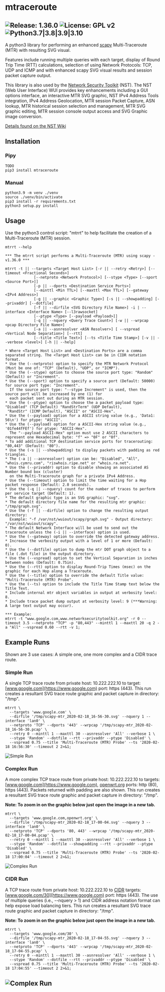 # mtraceroute

![Release: 1.36.0](https://img.shields.io/badge/Release-1.36.0-blue) ![License: GPL v2](https://img.shields.io/badge/License-GPL%20v2-blue.svg) ![Python3.7|3.8|3.9|3.10](https://img.shields.io/badge/python-3.7%20%7C%203.8%20%7C%203.9%20%7C%203.10-blue)
---
A python3 library for performing an enhanced [scapy](https://github.com/secdev/scapy) Multi-Traceroute (MTR)
with resulting SVG visual.

Features include running multiple queries with each target, display of
Round Trip Time (RTT) calculations, selection of using
Network Protocols: TCP, UDP and ICMP and with enhanced scapy
SVG visual results and session packet capture output.

This library is also used by the [Network Security Toolkit](https://www.networksecuritytoolkit.org) (NST).
The NST (Web User Interface) WUI provides key enhancements including
a GUI options interface, an interactive MTR SVG graphic,
NST IPv4 Address Tools integration, IPv4 Address Geolocation,
MTR session Packet Capture, ASN lookup,
MTR historical session selection and management,
MTR SVG graphic editing, MTR session console output access
and SVG Graphic image conversion.

[Details found on the NST Wiki](https://wiki.networksecuritytoolkit.org/nstwiki/index.php/HowTo_Use_The_Scapy:_Multi-Traceroute_-_MTR)


## Installation
### Pipy

```
TODO
pip3 install mtraceroute
```

### Manual

```
python3.9 -m venv ./venv
source ./venv/bin/activate
pip3 install -r requirements.txt
python3 setup.py install
```

## Usage ##

Use the python3 control script: "mtrrt" to help facilitate the creation of a
Multi-Traceroute (MTR) session.

```
mtrrt --help

*** The mtrrt script performs a Multi-Traceroute (MTR) using scapy - v1.36.0 ***

mtrrt -t || --targets <Target Host List> [-r || --retry <Retry>] [--timeout <Fractional Seconds>]
             [--netproto <Network Protocol>] [--stype <Type> [--sport <Source Port>]]
             [-p || --dports <Destination Service Ports>]
             [--minttl <Min TTL>] [--maxttl <Max TTL>] [--gateway <IPv4 Address>]
             [-g || --graphic <Graphic Type>] [-s || --showpadding] [--privaddr] [--dotfile]
             [-f || --dirfile <SVG Directory File Name>] -i | --interface <Interface Name> [--l3rawsocket]
             [--ptype <Type> [--payload <Payload>]]
             [-q || --nquery <Query Trace Count>] [-w || --wrpcap <pcap Directory File Name>]
             [-a || --asnresolver <ASN Resolver>] [ --vspread <Vertical Node Separation>] [--rtt]
             [--title <Title Text>] [--ts <Title Time Stamp>] [-v || --verbose <level>] [-h || --help]

* Where <Target Host List> and <Destination Ports> are a comma separated string. The <Target Host List> can be in CIDR notation format.
* Use the (--netproto) option to specify the MTR Network Protocol (Must be one of: "TCP" (Default), "UDP", or "ICMP").
* Use the (--stype) option to choose the source port type: "Random" (Default) or "Increment".
* Use the (--sport) option to specify a source port (Default: 50000) for source port type: "Increment".
  If the source port type: "--stype Increment" is used, then the source port will be increased by one (1) for
  each packet sent out during an MTR session.
* Use the (--ptype) option to choose the a packet payload type: "Disabled" (TCP Default) "RandStrTerm" (UDP Default),
 "RandStr" (ICMP Default), "ASCII" or "ASCII-Hex".
* Use the (--payload) option for a ASCII string value (e.g., 'Data1: 56\n') for ptype: "ASCII".
* Use the (--payload) option for a ASCII-Hex string value (e.g., '01fe44fFEf') for ptype: "ASCII-Hex".
  The "--payload ASCII-Hex" option must use 2 ASCII characters to represent one Hexadecimal byte: "f" => "0F" or "0f".
* To add additional TCP destination service ports for tracerouting: "80,443" (Default: "80").
* Use the (-s || --showpadding) to display packets with padding as red triangles.
* The (-a || --asnresolver) option can be: "Disabled", "All", "whois.cymru.com", "riswhois.ripe.net" or "whois.ra.net".
* Use the (--privaddr) option to disable showing an associated AS Number bound box (cluster)
  on the Multi-Traceroute graph for a private IPv4 Address.
* Use the (--timeout) option to limit the time waiting for a Hop packet response (Default: 2.0 seconds).
* Use the (-q || --nquery) count for the number of traces to perform per service target (Default: 1).
* The default graphic type is an SVG graphic: "svg".
* The default directory file name for the resulting mtr graphic: "/tmp/graph.svg".
* Use the (-f || --dirfile) option to change the resulting output directory:
  Example: "-f /var/nst/wuiout/scapy/graph.svg" - Output directory: "/var/nst/wuiout/scapy".
* The default Network Interface will be used to send out the traceroute unless the (-i || --interface) option is used.
* Use the (--gateway) option to override the detected gateway address.
* Increase the verbosity output with a level of 1 or more (Default: 0).
* Use the (--dotfile) option to dump the mtr DOT graph object to a file (.dot file) in the output directory.
* Use the (--vspread) option to set the Vertical Separation in inches between nodes (Default: 0.75in).
* Use the (--rtt) option to display Round-Trip Times (msec) on the graphic for each Hop along a Traceroute.
* Use the (--title) option to override the default Title value: "Multi-Traceroute (MTR) Probe".
* Use the (--ts) option to include the Title Time Stamp text below the Title Text.
* Include internal mtr object variables in output at verbosity level: 8.
* Include trace packet dump output at verbosity level: 9 (***Warning: A large text output may occur).

*** Example:
mtrrt -t "www.google.com,www.networksecuritytoolkit.org" -r 0 --timeout 3.5 --netproto "TCP" -p "80,443" --minttl 1 --maxttl 20 -q 2 -a "All" --vspread 0.60 --rtt -v 1;
```

## Example Runs
Shown are 3 use cases: A simple one, one more complex and a CIDR trace route.

### Simple Run
A single TCP trace route from private host: 10.222.222.10 to target: [www.google.com](https://www.google.com) port: https (443).
This run creates a resultant SVG trace route graphic and packet capture in directory: "/tmp".

```
mtrrt \
  --targets 'www.google.com' \
  --dirfile '/tmp/scapy-mtr_2020-02-18_16-56-30.svg' --nquery 1 --interface 'lan0' \
  --netproto 'TCP' --dports '443' --wrpcap '/tmp/scapy-mtr_2020-02-18_16-56-30.pcap' \
  --retry 0 --minttl 1 --maxttl 30 --asnresolver 'All' --verbose 1 \
  --stype 'Random' --dotfile --rtt --privaddr --ptype 'Disabled' \
  --vspread 0.75 --title 'Multi-Traceroute (MTR) Probe' --ts '2020-02-18 16:56:30' --timeout 2 2>&1;
```

![Simple Run](example_runs/scapy-mtr_2020-02-18_16-56-30.svg)

### Complex Run
A more complex TCP trace route from private host: 10.222.222.10 to targets: [www.google.com](https://www.google.com), [openwrt.org](https://openwrt.org) ports: http (80), https (443). Packets returned with padding are also shown.
This run creates a resultant SVG trace route graphic and packet capture in directory: "/tmp".

__Note: To zoom in on the graphic below just open the image in a new tab.__ 

```
mtrrt \
  --targets 'www.google.com,openwrt.org' \
  --dirfile '/tmp/scapy-mtr_2020-02-18_17-00-04.svg' --nquery 3 --interface 'lan0' \
  --netproto 'TCP' --dports '80, 443' --wrpcap '/tmp/scapy-mtr_2020-02-18_17-00-04.pcap' \
  --retry 0 --minttl 1 --maxttl 30 --asnresolver 'All' --verbose 1 \
  --stype 'Random' --dotfile --showpadding --rtt --privaddr --ptype 'Disabled' \
  --vspread 0.75 --title 'Multi-Traceroute (MTR) Probe' --ts '2020-02-18 17:00:04' --timeout 2 2>&1;
```

![Complex Run](example_runs/scapy-mtr_2020-02-18_17-00-04.svg)

### CIDR Run
A TCP trace route from private host: 10.222.222.10 to [CIDR](https://en.wikipedia.org/wiki/Classless_Inter-Domain_Routing) targets: [www.google.com/30](https://www.google.com) port: https (443). The use of multiple queries (i.e., --nquery > 1) and CIDR address notation format can help expose load balancing tiers.
This run creates a resultant SVG trace route graphic and packet capture in directory: "/tmp".

__Note: To zoom in on the graphic below just open the image in a new tab.__ 

```
mtrrt \
  --targets 'www.google.com/30' \
  --dirfile '/tmp/scapy-mtr_2020-02-18_17-04-55.svg' --nquery 3 --interface 'lan0' \
  --netproto 'TCP' --dports '443' --wrpcap '/tmp/scapy-mtr_2020-02-18_17-04-55.pcap' \
  --retry 0 --minttl 1 --maxttl 30 --asnresolver 'All' --verbose 1 \
  --stype 'Random' --dotfile --rtt --privaddr --ptype 'Disabled' \
  --vspread 0.75 --title 'Multi-Traceroute (MTR) Probe' --ts '2020-02-18 17:04:55' --timeout 2 2>&1;
```

![Complex Run](example_runs/scapy-mtr_2020-02-18_17-04-55.svg)
---
